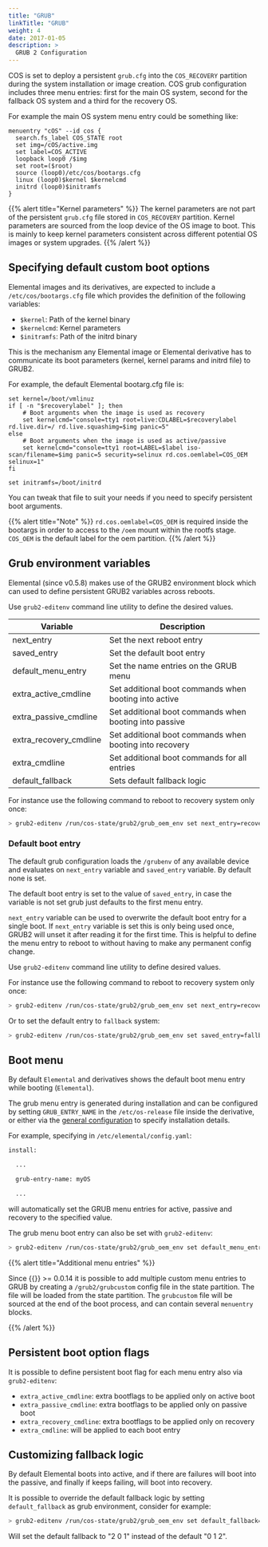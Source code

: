 ```yaml
---
title: "GRUB"
linkTitle: "GRUB"
weight: 4
date: 2017-01-05
description: >
  GRUB 2 Configuration
---
```


COS is set to deploy a persistent `grub.cfg` into the `COS_RECOVERY` partition during
the system installation or image creation. COS grub configuration
includes three menu entries: first for the main OS system, second for the
fallback OS system and a third for the recovery OS.

For example the main OS system menu entry could be something like:

```
menuentry "cOS" --id cos {
  search.fs_label COS_STATE root
  set img=/cOS/active.img
  set label=COS_ACTIVE
  loopback loop0 /$img
  set root=($root)
  source (loop0)/etc/cos/bootargs.cfg
  linux (loop0)$kernel $kernelcmd
  initrd (loop0)$initramfs
}
```

{{% alert title="Kernel parameters" %}}
The kernel parameters are not part of the persistent `grub.cfg` file stored in `COS_RECOVERY` partition. 
Kernel parameters are sourced from the loop device of the OS image to boot. This is mainly to
keep kernel parameters consistent across different potential OS images or
system upgrades. 
{{% /alert %}}

## Specifying default custom boot options

Elemental images and its derivatives, are expected to include a
`/etc/cos/bootargs.cfg` file which provides the definition of the following
variables:

* `$kernel`: Path of the kernel binary 
* `$kernelcmd`: Kernel parameters
* `$initramfs`: Path of the initrd binary

This is the mechanism any Elemental image or Elemental derivative has to communicate
its boot parameters (kernel, kernel params and initrd file) to GRUB2.

For example, the default Elemental bootarg.cfg file is:

```
set kernel=/boot/vmlinuz
if [ -n "$recoverylabel" ]; then
    # Boot arguments when the image is used as recovery
    set kernelcmd="console=tty1 root=live:CDLABEL=$recoverylabel rd.live.dir=/ rd.live.squashimg=$img panic=5"
else
    # Boot arguments when the image is used as active/passive
    set kernelcmd="console=tty1 root=LABEL=$label iso-scan/filename=$img panic=5 security=selinux rd.cos.oemlabel=COS_OEM selinux=1"
fi

set initramfs=/boot/initrd
```

You can tweak that file to suit your needs if you need to specify persistent boot arguments.

{{% alert title="Note" %}}
`rd.cos.oemlabel=COS_OEM` is required inside the bootargs in order to access to the `/oem` mount within the rootfs stage. `COS_OEM` is the default label for the oem partition.
{{% /alert %}}

## Grub environment variables

Elemental (since v0.5.8) makes use of the GRUB2 environment block which can used to define
persistent GRUB2 variables across reboots.

Use `grub2-editenv` command line utility to define the desired values.

| Variable               |  Description                                            |
|------------------------|---------------------------------------------------------|
| next_entry             | Set the next reboot entry                               |
| saved_entry            | Set the default boot entry                              |
| default_menu_entry     | Set the name entries on the GRUB menu                   |
| extra_active_cmdline   | Set additional boot commands when booting into active   |
| extra_passive_cmdline  | Set additional boot commands when booting into passive  |
| extra_recovery_cmdline | Set additional boot commands when booting into recovery |
| extra_cmdline          | Set additional boot commands for all entries            |
| default_fallback       | Sets default fallback logic                             |


For instance use the following command to reboot to recovery system only once:

```bash
> grub2-editenv /run/cos-state/grub2/grub_oem_env set next_entry=recovery
```

### Default boot entry

The default grub configuration loads the `/grubenv` of any available device
and evaluates on `next_entry` variable and `saved_entry` variable. By default
none is set.

The default boot entry is set to the value of `saved_entry`, in case the variable
is not set grub just defaults to the first menu entry.

`next_entry` variable can be used to overwrite the default boot entry for a single
boot. If `next_entry` variable is set this is only being used once, GRUB2 will
unset it after reading it for the first time. This is helpful to define the menu entry
to reboot to without having to make any permanent config change.

Use `grub2-editenv` command line utility to define desired values.

For instance use the following command to reboot to recovery system only once:

```bash
> grub2-editenv /run/cos-state/grub2/grub_oem_env set next_entry=recovery
```

Or to set the default entry to `fallback` system:

```bash
> grub2-editenv /run/cos-state/grub2/grub_oem_env set saved_entry=fallback
```

## Boot menu

By default `Elemental` and derivatives shows the default boot menu entry while booting (`Elemental`).

The grub menu entry is generated during installation and can be configured by setting `GRUB_ENTRY_NAME` in the `/etc/os-release` file inside the derivative, or either via the [general configuration](../../customizing/general_configuration) to specify installation details.

For example, specifying in `/etc/elemental/config.yaml`:

```bash
install:

  ...

  grub-entry-name: myOS

  ...
```

will automatically set the GRUB menu entries for active, passive and recovery to the specified value.

The grub menu boot entry can also be set with `grub2-editenv`:

```bash
> grub2-editenv /run/cos-state/grub2/grub_oem_env set default_menu_entry=fooOS
```

{{% alert title="Additional menu entries" %}}

Since {{<package package="system/grub2-config" >}} >= 0.0.14 it is possible to add multiple custom menu entries to GRUB by creating a `/grub2/grubcustom` config file in the state partition. The file will be loaded from the state partition. 
The `grubcustom` file will be sourced at the end of the boot process, and can contain several `menuentry` blocks.

{{% /alert %}}

## Persistent boot option flags

It is possible to define persistent boot flag for each menu entry also via `grub2-editenv`:

- `extra_active_cmdline`: extra bootflags to be applied only on active boot
- `extra_passive_cmdline`: extra bootflags to be applied only on passive boot
- `extra_recovery_cmdline`: extra bootflags to be applied only on recovery
- `extra_cmdline`: will be applied to each boot entry


## Customizing fallback logic

By default Elemental boots into active, and if there are failures will boot into the passive, and finally if keeps failing, will boot into recovery.

It is possible to override the default fallback logic by setting `default_fallback` as grub environment, consider for example:

```bash
> grub2-editenv /run/cos-state/grub2/grub_oem_env set default_fallback="2 0 1"
```

Will set the default fallback to "2 0 1" instead of the default "0 1 2".
